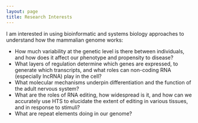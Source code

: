 ```yaml
---
layout: page
title: Research Interests
---
```

I am interested in using bioinformatic and systems biology approaches to understand how the mammalian genome works:

* How much variability at the genetic level is there between individuals, and how does it affect our phenotype and propensity to disease?
* What layers of regulation determine which genes are expressed, to generate which transcripts, and what roles can non-coding RNA (especially lncRNA) play in the cell?
* What molecular mechanisms underpin differentiation and the function of the adult nervous system?
* What are the roles of RNA editing, how widespread is it, and how can we accurately use HTS to elucidate the extent of editing in various tissues, and in response to stimuli?
* What are repeat elements doing in our genome?
